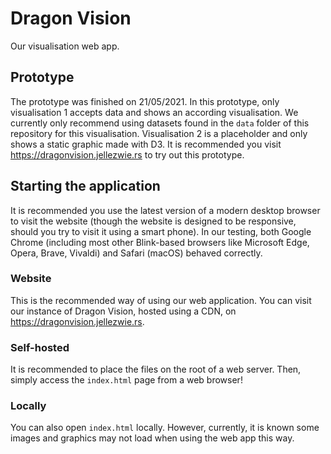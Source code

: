 # Dragon Vision
Our visualisation web app.

## Prototype
The prototype was finished on 21/05/2021. In this prototype, only visualisation 1 accepts data and shows an according visualisation. We currently only recommend using datasets found in the `data` folder of this repository for this visualisation.  Visualisation 2 is a placeholder and only shows a static graphic made with D3. It is recommended you visit https://dragonvision.jellezwie.rs to try out this prototype.

## Starting the application
It is recommended you use the latest version of a modern desktop browser to visit the website (though the website is designed to be responsive, should you try to visit it using a smart phone). In our testing, both Google Chrome (including most other Blink-based browsers like Microsoft Edge, Opera, Brave, Vivaldi) and Safari (macOS) behaved correctly.

### Website
This is the recommended way of using our web application. You can visit our instance of Dragon Vision, hosted using a CDN, on https://dragonvision.jellezwie.rs.

### Self-hosted
It is recommended to place the files on the root of a web server. Then, simply access the `index.html` page from a web browser! 

### Locally
You can also open `index.html` locally. However, currently, it is known some images and graphics may not load when using the web app this way.

